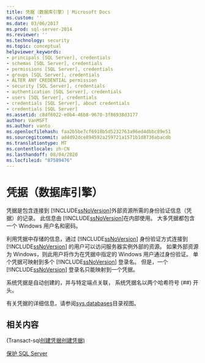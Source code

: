 ```yaml
---
title: 凭据（数据库引擎）| Microsoft Docs
ms.custom: ''
ms.date: 03/06/2017
ms.prod: sql-server-2014
ms.reviewer: ''
ms.technology: security
ms.topic: conceptual
helpviewer_keywords:
- principals [SQL Server], credentials
- schemas [SQL Server], credentials
- permissions [SQL Server], credentials
- groups [SQL Server], credentials
- ALTER ANY CREDENTIAL permission
- security [SQL Server], credentials
- authentication [SQL Server], credentials
- users [SQL Server], credentials
- credentials [SQL Server], about credentials
- credentials [SQL Server]
ms.assetid: c8df6022-e0b4-46b8-9670-3f86938d3177
author: VanMSFT
ms.author: vanto
ms.openlocfilehash: faa2b5be7cf6918b5d5232763a96ed4dbbc89e51
ms.sourcegitcommit: ad4d92dce894592a259721a1571b1d8736abacdb
ms.translationtype: MT
ms.contentlocale: zh-CN
ms.lasthandoff: 08/04/2020
ms.locfileid: "87589476"
---
```

# <a name="credentials-database-engine"></a>凭据（数据库引擎）
  凭据是包含连接到 [!INCLUDE[ssNoVersion](../../../includes/ssnoversion-md.md)]外部资源所需的身份验证信息（凭据）的记录。 此信息由 [!INCLUDE[ssNoVersion](../../../includes/ssnoversion-md.md)]在内部使用。 大多凭据都包含一个 Windows 用户名和密码。  
  
 利用凭据中存储的信息，通过 [!INCLUDE[ssNoVersion](../../../includes/ssnoversion-md.md)] 身份验证方式连接到 [!INCLUDE[ssNoVersion](../../../includes/ssnoversion-md.md)] 的用户可以访问服务器实例外部的资源。 如果外部资源为 Windows，则此用户将作为在凭据中指定的 Windows 用户通过身份验证。 单个凭据可映射到多个 [!INCLUDE[ssNoVersion](../../../includes/ssnoversion-md.md)] 登录名。 但是，一个 [!INCLUDE[ssNoVersion](../../../includes/ssnoversion-md.md)] 登录名只能映射到一个凭据。  
  
 系统凭据是自动创建的，并与特定端点关联， 系统凭据名以两个哈希符号 (##) 开头。  
  
 有关凭据的详细信息，请参阅[sys.databases](/sql/relational-databases/system-catalog-views/sys-credentials-transact-sql)目录视图。  
  
## <a name="related-content"></a>相关内容  
 &#40;Transact-sql[创建凭据](../authentication-access/create-a-credential.md)[创建凭据&#41;](/sql/t-sql/statements/create-credential-transact-sql)  
  
 [保护 SQL Server](../securing-sql-server.md)  
  
  
